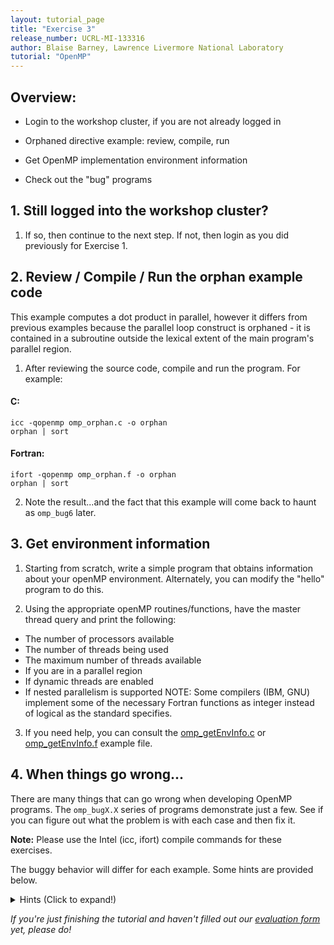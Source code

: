 ```yaml
---
layout: tutorial_page
title: "Exercise 3"
release_number: UCRL-MI-133316
author: Blaise Barney, Lawrence Livermore National Laboratory
tutorial: "OpenMP"
---
```


## Overview:

* Login to the workshop cluster, if you are not already logged in

* Orphaned directive example: review, compile, run

* Get OpenMP implementation environment information

* Check out the "bug" programs

## 1. Still logged into the workshop cluster?
1. If so, then continue to the next step. If not, then login as you did previously for Exercise 1.

## 2. Review / Compile / Run the orphan example code

This example computes a dot product in parallel, however it differs from previous examples because the parallel loop construct is orphaned - it is contained in a subroutine outside the lexical extent of the main program's parallel region.

1. After reviewing the source code, compile and run the program. For example:
#### C:	
```
icc -qopenmp omp_orphan.c -o orphan 
orphan | sort
```
#### Fortran:	
```
ifort -qopenmp omp_orphan.f -o orphan
orphan | sort
```

2. Note the result...and the fact that this example will come back to haunt as `omp_bug6` later.

## 3. Get environment information

1. Starting from scratch, write a simple program that obtains information about your openMP environment. Alternately, you can modify the "hello" program to do this.

2. Using the appropriate openMP routines/functions, have the master thread query and print the following:
  * The number of processors available
  * The number of threads being used
  * The maximum number of threads available
  * If you are in a parallel region
  * If dynamic threads are enabled
  * If nested parallelism is supported
  NOTE: Some compilers (IBM, GNU) implement some of the necessary Fortran functions as integer instead of logical as the standard specifies.

3. If you need help, you can consult the [omp_getEnvInfo.c](code_examples/C/omp_getEnvInfo.c) or [omp_getEnvInfo.f](code_examples/Fortran/omp_getEnvInfo.f) example file.

## 4. When things go wrong...

There are many things that can go wrong when developing OpenMP programs. The `omp_bugX.X` series of programs demonstrate just a few. See if you can figure out what the problem is with each case and then fix it.

**Note:** Please use the Intel (icc, ifort) compile commands for these exercises.

The buggy behavior will differ for each example. Some hints are provided below.

<details>
  <summary> Hints (Click to expand!)</summary>

	<style type="text/css">
.tg  {border-collapse:collapse;border-spacing:0;}
.tg td{border-color:black;border-style:solid;border-width:1px;font-family:Arial, sans-serif;font-size:14px;
  overflow:hidden;padding:10px 5px;word-break:normal;}
.tg th{border-color:black;border-style:solid;border-width:1px;font-family:Arial, sans-serif;font-size:14px;
  font-weight:normal;overflow:hidden;padding:10px 5px;word-break:normal;}
.tg .tg-1wig{font-weight:bold;text-align:left;vertical-align:top}
.tg .tg-ycr8{background-color:#ffffff;text-align:left;vertical-align:top}
.tg .tg-hsb7{background-color:#ffffff;color:rgba(0, 0, 0, 0.847);text-align:center;vertical-align:top}
.tg .tg-xq0d{background-color:#98ABCE;font-weight:bold;text-align:center;vertical-align:top}
.tg .tg-0lax{text-align:left;vertical-align:top}
</style>
<table class="tg">
<thead>
  <tr>
    <th class="tg-xq0d"><span style="background-color:#98ABCE">Code</span></th>
    <th class="tg-xq0d"><span style="background-color:#98ABCE">Behavior</span></th>
    <th class="tg-xq0d"><span style="background-color:#98ABCE">Hints/Notes</span></th>
  </tr>
</thead>
<tbody>
  <tr>
    <td class="tg-1wig">omp_bug1 <br>omp_bug1fix</td>
    <td class="tg-0lax">Fails compilation. Solution provided - must compile solution file.</td>
    <td class="tg-hsb7">EXPLANATION: This example attempts to show the use of the combined PARALLEL for-DO directive. It fails because the loop does not come immediately after the directive. Corrections include removing all statements between the PARALLEL for-DO directive and the actual loop. Also, logic is added to preserve the ability to query the thread id and print it from inside the loop. Notice the use of the FIRSTPRIVATE clause to intialize the flag.</td>
  </tr>
  <tr>
    <td class="tg-1wig">omp_bug2</td>
    <td class="tg-0lax">Thread identifiers are wrong. Wrong answers.</td>
    <td class="tg-hsb7">EXPLANATION: The bugs in this case are caused by neglecting to scope the TID and TOTAL variables as PRIVATE. By default, most OpenMP variables are scoped as SHARED. These variables need to be unique for each thread.</td>
  </tr>
  <tr>
    <td class="tg-1wig">omp_bug3</td>
    <td class="tg-0lax">Run-time error, hang.</td>
    <td class="tg-hsb7">EXPLANATION: The run time error is caused by by the OMP BARRIER directive in the PRINT_RESULTS subroutine. By definition, an OMP BARRIER can not be nested outside the static extent of a SECTIONS directive. In this case it is orphaned outside the calling SECTIONS block.</td>
  </tr>
  <tr>
    <td class="tg-1wig">omp_bug4 <br>omp_bug4fix</td>
    <td class="tg-0lax">Causes a segmentation fault. Solution provided - note that it is a script and will need to be "sourced". For example: "source omp_bug4fix". Be sure to examine the solution file to see what's going on - especially the last line, where you may need to change the name of the executable to match yours.</td>
    <td class="tg-hsb7">EXPLANATION: OpenMP thread stack size is an implementation dependent resource. In this case, the array is too large to fit into the thread stack space and causes the segmentation fault.</td>
  </tr>
  <tr>
    <td class="tg-1wig">omp_bug5 <br>omp_bug5fix</td>
    <td class="tg-0lax">Program hangs. Solution provided - must compile solution file.</td>
    <td class="tg-hsb7">EXPLANATION: The problem in omp_bug5 is that the first thread acquires locka and then tries to get lockb before releasing locka. Meanwhile, the second thread has acquired lockb and then tries to get locka before releasing lockb. The solution overcomes the deadlock by using locks correctly.</td>
  </tr>
  <tr>
    <td class="tg-1wig">omp_bug6</td>
    <td class="tg-0lax">Failed compilation</td>
    <td class="tg-ycr8">EXPLANATION: With orphaned directives, the correct scoping of variables is critical. The error occurs because the sum variable is scoped incorrectly. See the omp_orphan routine for one example of correct scoping. Note that there are other ways.</td>
  </tr>
</tbody>
</table>

</details>

*If you're just finishing the tutorial and haven't filled out our [evaluation form](https://hpc.llnl.gov/training/tutorials/evaluation-form) yet, please do!*


	
